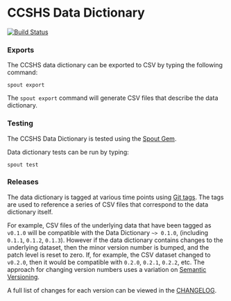 CCSHS Data Dictionary
=====================

[![Build Status](https://travis-ci.com/nsrr/ccshs-data-dictionary.svg?branch=master)](https://travis-ci.com/nsrr/ccshs-data-dictionary)

### Exports

The CCSHS data dictionary can be exported to CSV by typing the following command:

```
spout export
```

The `spout export` command will generate CSV files that describe the data
dictionary.


### Testing

The CCSHS Data Dictionary is tested using the [Spout Gem](https://github.com/nsrr/spout).

Data dictionary tests can be run by typing:

```
spout test
```


### Releases

The data dictionary is tagged at various time points using
[Git tags](http://git-scm.com/book/en/Git-Basics-Tagging). The tags are used to
reference a series of CSV files that correspond to the data dictionary itself.

For example, CSV files of the underlying data that have been tagged as `v0.1.0`
will be compatible with the Data Dictionary `~> 0.1.0`,
(including `0.1.1`, `0.1.2`, `0.1.3`). However if the data dictionary contains
changes to the underlying dataset, then the minor version number is bumped, and
the patch level is reset to zero. If, for example, the CSV dataset changed to
`v0.2.0`, then it would be compatible with `0.2.0`, `0.2.1`, `0.2.2`, etc. The
approach for changing version numbers uses a variation on
[Semantic Versioning](http://semver.org).

A full list of changes for each version can be viewed in the
[CHANGELOG](https://github.com/nsrr/ccshs-data-dictionary/blob/master/CHANGELOG.md).

